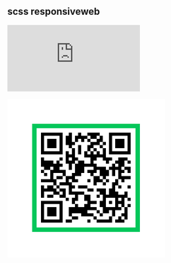 ## scss responsiveweb

![사이트바로가기](https://yunjeongmi1004.github.io/scss-responsive/pages/login.html)

<img src="images/qr.png" alt="">